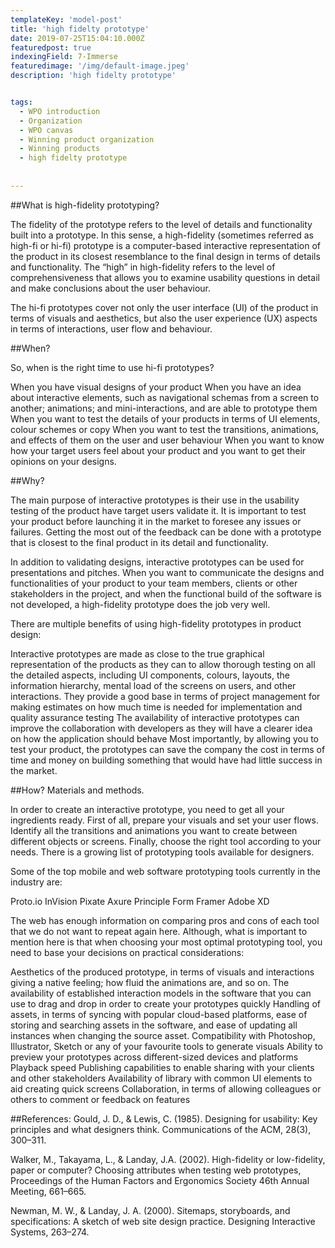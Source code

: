 ```yaml
---
templateKey: 'model-post'
title: 'high fidelty prototype'
date: 2019-07-25T15:04:10.000Z
featuredpost: true
indexingField: 7-Immerse
featuredimage: '/img/default-image.jpeg'
description: 'high fidelty prototype'


tags:
  - WPO introduction
  - Organization
  - WPO canvas
  - Winning product organization
  - Winning products
  - high fidelty prototype
  
  
---
```

##What is high-fidelity prototyping?

The fidelity of the prototype refers to the level of details and functionality built into a prototype. In this sense, a high-fidelity (sometimes referred as high-fi or hi-fi) prototype is a computer-based interactive representation of the product in its closest resemblance to the final design in terms of details and functionality. The “high” in high-fidelity refers to the level of comprehensiveness that allows you to examine usability questions in detail and make conclusions about the user behaviour.

The hi-fi prototypes cover not only the user interface (UI) of the product in terms of visuals and aesthetics, but also the user experience (UX) aspects in terms of interactions, user flow and behaviour.



##When?

So, when is the right time to use hi-fi prototypes?

When you have visual designs of your product
When you have an idea about interactive elements, such as navigational schemas from a screen to another; animations; and mini-interactions, and are able to prototype them
When you want to test the details of your products in terms of UI elements, colour schemes or copy
When you want to test the transitions, animations, and effects of them on the user and user behaviour
When you want to know how your target users feel about your product and you want to get their opinions on your designs.


##Why?

The main purpose of interactive prototypes is their use in the usability testing of the product have target users validate it. It is important to test your product before launching it in the market to foresee any issues or failures. Getting the most out of the feedback can be done with a prototype that is closest to the final product in its detail and functionality.

In addition to validating designs, interactive prototypes can be used for presentations and pitches. When you want to communicate the designs and functionalities of your product to your team members, clients or other stakeholders in the project, and when the functional build of the software is not developed, a high-fidelity prototype does the job very well.

There are multiple benefits of using high-fidelity prototypes in product design:



Interactive prototypes are made as close to the true graphical representation of the products as they can to allow thorough testing on all the detailed aspects, including UI components, colours, layouts, the information hierarchy, mental load of the screens on users, and other interactions.
They provide a good base in terms of project management for making estimates on how much time is needed for implementation and quality assurance testing
The availability of interactive prototypes can improve the collaboration with developers as they will have a clearer idea on how the application should behave
Most importantly, by allowing you to test your product, the prototypes can save the company the cost in terms of time and money on building something that would have had little success in the market.




##How? Materials and methods.

In order to create an interactive prototype, you need to get all your ingredients ready. First of all, prepare your visuals and set your user flows. Identify all the transitions and animations you want to create between different objects or screens. Finally, choose the right tool according to your needs. There is a growing list of prototyping tools available for designers.

Some of the top mobile and web software prototyping tools currently in the industry are:

Proto.io
InVision
Pixate
Axure
Principle
Form
Framer
Adobe XD 


The web has enough information on comparing pros and cons of each tool that we do not want to repeat again here. Although, what is important to mention here is that when choosing your most optimal prototyping tool, you need to base your decisions on practical considerations:



Aesthetics of the produced prototype, in terms of visuals and interactions giving a native feeling; how fluid the animations are, and so on.
The availability of established interaction models in the software that you can use to drag and drop in order to create your prototypes quickly
Handling of assets, in terms of syncing with popular cloud-based platforms, ease of storing and searching assets in the software, and ease of updating all instances when changing the source asset.
Compatibility with Photoshop, Illustrator, Sketch or any of your favourite tools to generate visuals
Ability to preview your prototypes across different-sized devices and platforms
Playback speed
Publishing capabilities to enable sharing with your clients and other stakeholders
Availability of library with common UI elements to aid creating quick screens
Collaboration, in terms of allowing colleagues or others to comment or feedback on features




##References:
Gould, J. D., & Lewis, C. (1985). Designing for usability: Key principles and what designers think. Communications of the ACM, 28(3), 300–311.

Walker, M., Takayama, L., & Landay, J.A. (2002). High-fidelity or low-fidelity, paper or computer? Choosing attributes when testing web prototypes, Proceedings of the Human Factors and Ergonomics Society 46th Annual Meeting, 661–665.

Newman, M. W., & Landay, J. A. (2000). Sitemaps, storyboards, and specifications: A sketch of web site design practice. Designing Interactive Systems, 263–274.